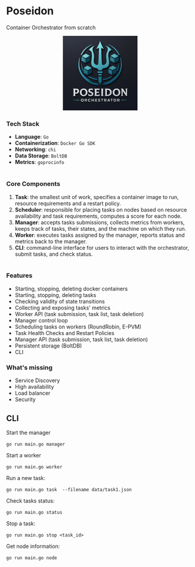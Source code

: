 # Poseidon
Container Orchestrator from scratch
<div align="center">
<img src="logo.png" alt="Logo" width="200"/>
</div>

### Tech Stack
- **Language**: `Go`
- **Containerization**: `Docker Go SDK`
- **Networking**: `chi`
- **Data Storage**: `BoltDB`
- **Metrics**: `goprocinfo`
<br/><br>

### Core Components
1) **Task**: the smallest unit of work, specifies a container image to run, resource requirements and a restart policy. 
2) **Scheduler**: responsible for placing tasks on nodes based on resource availability and task requirements, computes a score for each node. 
3) **Manager**: accepts tasks submissions, collects metrics from workers, keeps track of tasks, their states, and the machine on which they run.
4) **Worker**: executes tasks assigned by the manager, reports status and metrics back to the manager.
5) **CLI**: command-line interface for users to interact with the orchestrator, submit tasks, and check status.
<br/><br>

### Features
- Starting, stopping, deleting docker containers
- Starting, stopping, deleting tasks
- Checking validity of state transitions
- Collecting and exposing tasks' metrics
- Worker API (task submission, task list, task deletion)
- Manager control loop
- Scheduling tasks on workers (RoundRobin, E-PVM)
- Task Health Checks and Restart Policies
- Manager API (task submission, task list, task deletion)
- Persistent storage (BoltDB)
- CLI 

### What's missing
- Service Discovery
- High availability
- Load balancer
- Security

## CLI

Start the manager
```
go run main.go manager
```

Start a worker
```
go run main.go worker
  ```

Run a new task:
```
go run main.go task  --filename data/task1.json
```

Check tasks status:
```
go run main.go status
```

Stop a task:
```
go run main.go stop <task_id>
```

Get node information:
```
go run main.go node
```
